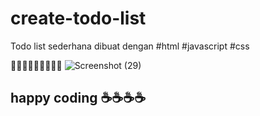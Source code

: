 # create-todo-list
Todo list sederhana dibuat dengan #html #javascript #css
 
 🌟🌟🌟🌟🌟🌟🌟🌟🌟
 ![Screenshot (29)](https://user-images.githubusercontent.com/45787278/171997659-da337bc7-431c-40a1-8d3c-827de539a433.png)
 
 ## happy coding ☕☕☕☕
